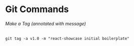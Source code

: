 Git Commands
============

###### Make a Tag (annotated with message)

`git tag -a v1.0 -m "react-showcase initial boilerplate"`
